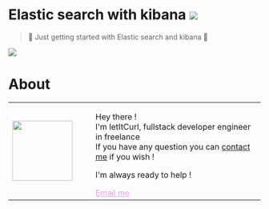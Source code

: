 # Elastic search with kibana [![](https://img.shields.io/badge/autor-letItCurl-red.svg)](https://www.linkedin.com/in/roland-lopez-developer/?locale=en_US)
> 🌊 Just getting started with Elastic search and kibana 🌊

<img align="center" src="https://user.oc-static.com/upload/2017/10/10/15076639807937_Elasticsearch-Logo-Color-V.jpg.png"/>

# About

<table style="border: none;">
  <tr>
    <td>
      <div style="width: 120px;">
        <img style="width: 120px;" src="https://res.cloudinary.com/duydvdaxd/image/upload/w_120,c_fill,ar_1:1,g_auto/v1587723517/Rodeooo_khmmmu.jpg"/>
    </div>
    </td>
    <td>
      <div style="margin-left: 30px;">
        <p>Hey there !</br>
        I'm letItCurl, fullstack developer engineer in freelance</br>
        If you have any question you can <a href="https://www.linkedin.com/in/roland-lopez-developer/?locale=en_US">contact me</a> if you wish !</p>
        <p>I'm always ready to help !</p>
        <a style="color: #f694ff;" href="mailto:rolandlopez.developer@gmail.com?subject=Hey! Are you available?">Email me </a>
    </div>
    </td>
  </tr>
</table>
